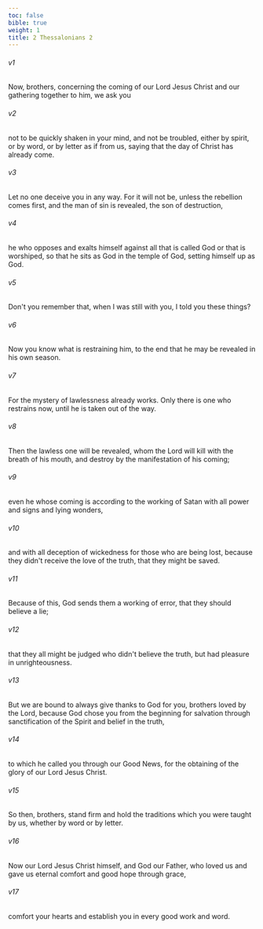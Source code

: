 ```yaml
---
toc: false
bible: true
weight: 1
title: 2 Thessalonians 2
---
```




###### v1 
Now, brothers, concerning the coming of our Lord Jesus Christ and our gathering together to him, we ask you 

###### v2 
not to be quickly shaken in your mind, and not be troubled, either by spirit, or by word, or by letter as if from us, saying that the day of Christ has already come. 

###### v3 
Let no one deceive you in any way. For it will not be, unless the rebellion comes first, and the man of sin is revealed, the son of destruction, 

###### v4 
he who opposes and exalts himself against all that is called God or that is worshiped, so that he sits as God in the temple of God, setting himself up as God. 

###### v5 
Don't you remember that, when I was still with you, I told you these things? 

###### v6 
Now you know what is restraining him, to the end that he may be revealed in his own season. 

###### v7 
For the mystery of lawlessness already works. Only there is one who restrains now, until he is taken out of the way. 

###### v8 
Then the lawless one will be revealed, whom the Lord will kill with the breath of his mouth, and destroy by the manifestation of his coming; 

###### v9 
even he whose coming is according to the working of Satan with all power and signs and lying wonders, 

###### v10 
and with all deception of wickedness for those who are being lost, because they didn't receive the love of the truth, that they might be saved. 

###### v11 
Because of this, God sends them a working of error, that they should believe a lie; 

###### v12 
that they all might be judged who didn't believe the truth, but had pleasure in unrighteousness. 

###### v13 
But we are bound to always give thanks to God for you, brothers loved by the Lord, because God chose you from the beginning for salvation through sanctification of the Spirit and belief in the truth, 

###### v14 
to which he called you through our Good News, for the obtaining of the glory of our Lord Jesus Christ. 

###### v15 
So then, brothers, stand firm and hold the traditions which you were taught by us, whether by word or by letter. 

###### v16 
Now our Lord Jesus Christ himself, and God our Father, who loved us and gave us eternal comfort and good hope through grace, 

###### v17 
comfort your hearts and establish you in every good work and word.
